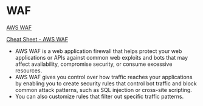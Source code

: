 # WAF

[AWS WAF](https://aws.amazon.com/waf/)

[Cheat Sheet - AWS WAF](https://tutorialsdojo.com/aws-waf)

- AWS WAF is a web application firewall that helps protect your web applications or APIs against common web exploits and bots that may affect availability, compromise security, or consume excessive resources.
- AWS WAF gives you control over how traffic reaches your applications by enabling you to create security rules that control bot traffic and block common attack patterns, such as SQL injection or cross-site scripting.
- You can also customize rules that filter out specific traffic patterns.
